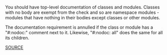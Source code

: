 You should have top-level documentation of classes and modules. Classes with no body are exempt from the check and so are namespace modules - modules that have nothing in their bodies except classes or other modules.

The documentation requirement is annulled if the class or module has a "#:nodoc:" comment next to it. Likewise, "#:nodoc: all" does the same for all its children.

[SOURCE](http://www.rubydoc.info/gems/rubocop/RuboCop/Cop/Style/Documentation)